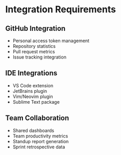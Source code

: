 # Integration Requirements

## GitHub Integration
- Personal access token management
- Repository statistics
- Pull request metrics
- Issue tracking integration

## IDE Integrations
- VS Code extension
- JetBrains plugin
- Vim/Neovim plugin
- Sublime Text package

## Team Collaboration
- Shared dashboards
- Team productivity metrics
- Standup report generation
- Sprint retrospective data